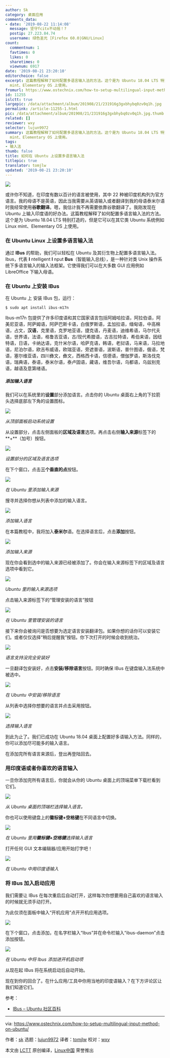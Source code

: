 ```yaml
---
author: Sk
category: 桌面应用
comments_data:
- date: '2019-08-22 11:14:08'
  message: 坚守fcitx不动摇！?
  postip: 27.223.84.74
  username: 绿色圣光 [Firefox 60.0|GNU/Linux]
count:
  commentnum: 1
  favtimes: 0
  likes: 0
  sharetimes: 0
  viewnum: 6917
date: '2019-08-21 23:20:10'
editorchoice: false
excerpt: 这篇教程解释了如何配置多语言输入法的方法。这个是为 Ubuntu 18.04 LTS 特别打造的，但是它可以在其它类 Ubuntu 系统例如 Linux
  mint、Elementary OS 上使用。
fromurl: https://www.ostechnix.com/how-to-setup-multilingual-input-method-on-ubuntu/
id: 11255
islctt: true
largepic: /data/attachment/album/201908/21/231916g3gxbhybq0zv0q1h.jpg
permalink: /article-11255-1.html
pic: /data/attachment/album/201908/21/231916g3gxbhybq0zv0q1h.jpg.thumb.jpg
related: []
reviewer: wxy
selector: lujun9972
summary: 这篇教程解释了如何配置多语言输入法的方法。这个是为 Ubuntu 18.04 LTS 特别打造的，但是它可以在其它类 Ubuntu 系统例如 Linux
  mint、Elementary OS 上使用。
tags:
- 输入法
thumb: false
title: 如何在 Ubuntu 上设置多语言输入法
titlepic: true
translator: tomjlw
updated: '2019-08-21 23:20:10'
---
```


![](/data/attachment/album/201908/21/231916g3gxbhybq0zv0q1h.jpg)


或许你不知道，在印度有数以百计的语言被使用，其中 22 种被印度机构列为官方语言。我的母语不是英语，因此当我需要从英语输入或者翻译到我的母语泰米尔语时我经常使用**谷歌翻译**。嗯，我估计我不再需要依靠谷歌翻译了。我刚发现在 Ubuntu 上输入印度语的好办法。这篇教程解释了如何配置多语言输入法的方法。这个是为 Ubuntu 18.04 LTS 特别打造的，但是它可以在其它类 Ubuntu 系统例如 Linux mint、Elementary OS 上使用。


### 在 Ubuntu Linux 上设置多语言输入法


通过 **IBus** 的帮助，我们可以轻松在 Ubuntu 及其衍生物上配置多语言输入法。Ibus，代表 **I** ntelligent **I** nput **Bus**（智能输入总线），是一种针对类 Unix 操作系统下多语言输入的输入法框架。它使得我们可以在大多数 GUI 应用例如 LibreOffice 下输入母语。


### 在 Ubuntu 上安装 IBus


在 Ubuntu 上 安装 IBus 包，运行：



```
$ sudo apt install ibus-m17n
```

Ibus-m17n 包提供了许多印度语和其它国家语言包括阿姆哈拉语，阿拉伯语，阿美尼亚语，阿萨姆语，阿萨巴斯卡语，白俄罗斯语，孟加拉语，缅甸语，中高棉语，占文，**汉语**，克里语，克罗地亚语，捷克语，丹麦语，迪维希语，马尔代夫语，世界语，法语，格鲁吉亚语，古/现代希腊语，古吉拉特语，希伯来语，因纽特语，日语，卡纳达语，克什米尔语，哈萨克语，韩语，老挝语，马来语，马拉地语，尼泊尔语，欧吉布威语，欧瑞亚语，旁遮普语，波斯语，普什图语，俄语，梵语，塞尔维亚语，四川彝文，彝文，西格西卡语，信德语，僧伽罗语，斯洛伐克语，瑞典语，泰语，泰米尔语，泰卢固语，藏语，维吾尔语，乌都语，乌兹别克语，越语及意第绪语。


##### 添加输入语言


我们可以在系统里的**设置**部分添加语言。点击你的 Ubuntu 桌面右上角的下拉箭头选择底部左下角的设置图标。


![](/data/attachment/album/201908/21/232014zuwsra3bmwymuw6a.png)


*从顶部面板启动系统设置*


从设置部分，点击左侧面板的**区域及语言**选项。再点击右侧**输入来源**标签下的**+**（加号）按钮。


![](/data/attachment/album/201908/21/232015cs07o1e66706a440.png)


*设置部分的区域及语言选项*


在下个窗口，点击**三个垂直的点**按钮。


![](/data/attachment/album/201908/21/232017e9jll6kljp0m7app.png)


*在 Ubuntu 里添加输入来源*


搜寻并选择你想从列表中添加的输入语言。


![](/data/attachment/album/201908/21/232018hwx9i2xhx0nwnhga.png)


*添加输入语言*


在本篇教程中，我将加入**泰米尔**语。在选择语言后，点击**添加**按钮。


![](/data/attachment/album/201908/21/232019xfkk9ifbi8f91f5e.png)


*添加输入来源*


现在你会看到选中的输入来源已经被添加了。你会在输入来源标签下的区域及语言选项中看到它。


![](/data/attachment/album/201908/21/232021l4fbvvbvtbnw2tbv.png)


*Ubuntu 里的输入来源选项*


点击输入来源标签下的“管理安装的语言”按钮


![](/data/attachment/album/201908/21/232022ycc6q0v5u9uzhnu0.png)


*在 Ubuntu 里管理安装的语言*


接下来你会被询问是否想要为选定语言安装翻译包。如果你想的话你可以安装它们。或者仅仅选择“稍后提醒我”按钮。你下次打开的时候会收到统治。


![](/data/attachment/album/201908/21/232024ucxvqggcregxtxtz.png)


*语言支持没完全安装好*


一旦翻译包安装好，点击**安装/移除语言**按钮。同时确保 IBus 在键盘输入法系统中被选中。


![](/data/attachment/album/201908/21/232025ec0dncxygu202k2d.png)


*在 Ubuntu 中安装/移除语言*


从列表中选择你想要的语言并点击采用按钮。


![](/data/attachment/album/201908/21/232029aonohxy325os3bko.png)


*选择输入语言*


到此为止了。我们已成功在 Ubuntu 18.04 桌面上配置好多语输入方法。同样的，你可以添加尽可能多的输入语言。


在添加完所有语言来源后，登出再登陆回去。


### 用印度语或者你喜欢的语言输入


一旦你添加完所有语言后，你就会从你的 Ubuntu 桌面上的顶端菜单下载栏看到它们。


![](/data/attachment/album/201908/21/232030siffj8e676qwe8n1.png)


*从 Ubuntu 桌面的顶端栏选择输入语言。*


你也可以使用键盘上的**徽标键+空格键**在不同语言中切换。


![](/data/attachment/album/201908/21/232032rlyabemvl7dd8vdd.png)


*在 Ubuntu 里用**徽标键+空格键**选择输入语言*


打开任何 GUI 文本编辑器/应用开始打字吧！


![](/data/attachment/album/201908/21/232033knn70wnnedq3c39d.png)


*在 Ubuntu 中用印度语输入*


### 将 IBus 加入启动应用


我们需要让 IBus 在每次重启后自动打开，这样每次你想要用自己喜欢的语言输入的时候就无须手动打开。


为此仅须在面板中输入“开机应用”点开开机应用选项。


![](/data/attachment/album/201908/21/232039tez9rysg77zyxgn1.png)


在下个窗口，点击添加，在名字栏输入“Ibus”并在命令栏输入“ibus-daemon”点击添加按钮。


![](/data/attachment/album/201908/21/232040vvve73rly94ul9af.png)


*在 Ubuntu 中将 Ibus 添加进开机启动项*


从现在起 IBus 将在系统启动后自动开始。


现在到你的回合了。在什么应用/工具中你用当地的印度语输入？在下方评论区让我们知道它们。


参考：


* [IBus – Ubuntu 社区百科](https://help.ubuntu.com/community/ibus)




---


via: <https://www.ostechnix.com/how-to-setup-multilingual-input-method-on-ubuntu/>


作者：[sk](https://www.ostechnix.com/author/sk/) 选题：[lujun9972](https://github.com/lujun9972) 译者：[tomjlw](https://github.com/tomjlw) 校对：[wxy](https://github.com/wxy)


本文由 [LCTT](https://github.com/LCTT/TranslateProject) 原创编译，[Linux中国](https://linux.cn/) 荣誉推出